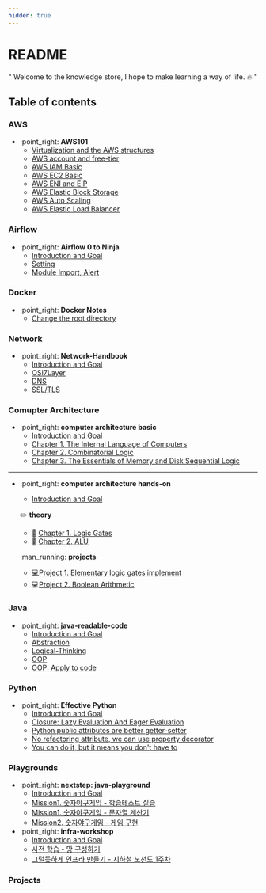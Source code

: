 ```yaml
---
hidden: true
---
```


# README

" Welcome to the knowledge store, I hope to make learning a way of life. :fire: "

## Table of contents

### AWS

* :point\_right: **AWS101**
  * [Virtualization and the AWS structures](aws/aws101/cloud\_basic\_vm.md)
  * [AWS account and free-tier](aws/aws101/account\_freetier.md)
  * [AWS IAM Basic](aws/aws101/iam\_basic.md)
  * [AWS EC2 Basic](aws/aws101/ec2/ec2\_basic.md)
  * [AWS ENI and EIP](aws/aws101/ec2/eni\_eip.md)
  * [AWS Elastic Block Storage](aws/aws101/ec2/ebs.md)
  * [AWS Auto Scaling](aws/aws101/ec2/autoscaling.md)
  * [AWS Elastic Load Balancer](aws/aws101/ec2/elb.md)

### Airflow

* :point\_right: **Airflow 0 to Ninja**
  * [Introduction and Goal](airflow/ninja/)
  * [Setting](airflow/ninja/tutorial.md)
  * [Module Import, Alert](airflow/ninja/basic.md)

### Docker

* :point\_right: **Docker Notes**
  * [Change the root directory](docker/docker\_story/change\_root\_directory.md)

### Network

* :point\_right: **Network-Handbook**
  * [Introduction and Goal](network/network-handbook/)
  * [OSI7Layer](network/network-handbook/osi7layer.md)
  * [DNS](network/network-handbook/dns.md)
  * [SSL/TLS](network/network-handbook/ssl\_tls.md)

### Comupter Architecture

* :point\_right: **computer architecture basic**
  * [Introduction and Goal](comupter-architecture/computer-architecture-scratch/)
  * [Chapter 1. The Internal Language of Computers](comupter-architecture/computer-architecture-scratch/section1.md)
  * [Chapter 2. Combinatorial Logic](comupter-architecture/computer-architecture-scratch/section2.md)
  * [Chapter 3. The Essentials of Memory and Disk Sequential Logic](comupter-architecture/computer-architecture-scratch/section3.md)

***

*   :point\_right: **computer architecture hands-on**

    * [Introduction and Goal](comupter-architecture/computer-architecture-hands-on/)

    :pencil2: **theory**

    * :pencil: [Chapter 1. Logic Gates](comupter-architecture/computer-architecture-hands-on/chapter1.md)
    * :pencil: [Chapter 2. ALU](comupter-architecture/computer-architecture-hands-on/chapter2.md)

    :man\_running: **projects**

    * :computer:[Project 1. Elementary logic gates implement](comupter-architecture/computer-architecture-hands-on/project1.md)
    * :computer:[Project 2. Boolean Arithmetic](comupter-architecture/computer-architecture-hands-on/project2.md)

### Java

* :point\_right: **java-readable-code**
  * [Introduction and Goal](java/readable-code/)
  * [Abstraction](java/readable-code/abstract.md)
  * [Logical-Thinking](java/readable-code/logical\_thinking.md)
  * [OOP](java/readable-code/oop.md)
  * [OOP: Apply to code](java/readable-code/oop-code.md)

### Python

* :point\_right: **Effective Python**
  * [Introduction and Goal](python/better-python-code51/)
  * [Closure: Lazy Evaluation And Eager Evaluation](python/better-python-code51/lazy\_evaluation.md)
  * [Python public attributes are better getter-setter](python/effective-python-2nd/attributes.md)
  * [No refactoring attribute, we can use property decorator](python/effective-python-2nd/property.md)
  * [You can do it, but it means you don't have to](python/better-python-code51/chapter5.md)

### Playgrounds

* :point\_right: **nextstep: java-playground**
  * [Introduction and Goal](java/nextstep:java-playground/)
  * [Mission1. 숫자야구게임 - 학습테스트 실습](java/nextstep:java-playground/mission1-1.md)
  * [Mission1. 숫자야구게임 - 문자열 계산기](java/nextstep:java-playground/mission1-2.md)
  * [Mission2. 숫자야구게임 - 게임 구현](java/nextstep:java-playground/mission2-1.md)
* :point\_right: **infra-workshop**
  * [Introduction and Goal](infra-playground/)
  * [사전 학습 - 망 구성하기](infra-playground/pre-activity-topology.md)
  * [그럴듯하게 인프라 만들기 - 지하철 노선도 1주차](infra-playground/1week.md)

### Projects
